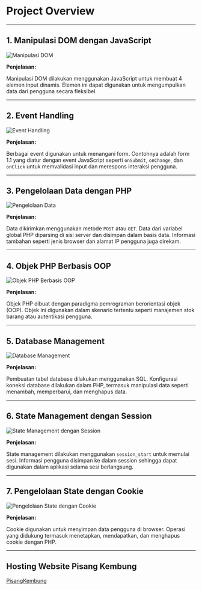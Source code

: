 # Project Overview

---

## 1. Manipulasi DOM dengan JavaScript

![Manipulasi DOM](assets/manipulasidom.png)

**Penjelasan:**

Manipulasi DOM dilakukan menggunakan JavaScript untuk membuat 4 elemen input dinamis. Elemen ini dapat digunakan untuk mengumpulkan data dari pengguna secara fleksibel.

---

## 2. Event Handling

![Event Handling](assets/eventhandling.png)

**Penjelasan:**

Berbagai event digunakan untuk menangani form. Contohnya adalah form 1.1 yang diatur dengan event JavaScript seperti `onSubmit`, `onChange`, dan `onClick` untuk memvalidasi input dan merespons interaksi pengguna.

---

## 3. Pengelolaan Data dengan PHP

![Pengelolaan Data](assets/pengelolaandatadenganphp.png)

**Penjelasan:**

Data dikirimkan menggunakan metode `POST` atau `GET`. Data dari variabel global PHP diparsing di sisi server dan disimpan dalam basis data. Informasi tambahan seperti jenis browser dan alamat IP pengguna juga direkam.

---

## 4. Objek PHP Berbasis OOP

![Objek PHP Berbasis OOP](assets/ObjekPHPberbasisoop.png)

**Penjelasan:**

Objek PHP dibuat dengan paradigma pemrograman berorientasi objek (OOP). Objek ini digunakan dalam skenario tertentu seperti manajemen stok barang atau autentikasi pengguna.

---

## 5. Database Management

![Database Management](assets/Database.png)

**Penjelasan:**

Pembuatan tabel database dilakukan menggunakan SQL. Konfigurasi koneksi database dilakukan dalam PHP, termasuk manipulasi data seperti menambah, memperbarui, dan menghapus data.

---

## 6. State Management dengan Session

![State Management dengan Session](assets/sessionstart.png)

**Penjelasan:**

State management dilakukan menggunakan `session_start` untuk memulai sesi. Informasi pengguna disimpan ke dalam session sehingga dapat digunakan dalam aplikasi selama sesi berlangsung.

---

## 7. Pengelolaan State dengan Cookie

![Pengelolaan State dengan Cookie](assets/pengelolaanstatecookie.png)

**Penjelasan:**

Cookie digunakan untuk menyimpan data pengguna di browser. Operasi yang didukung termasuk menetapkan, mendapatkan, dan menghapus cookie dengan PHP.

---

## Hosting Website Pisang Kembung

<a href="http://tokopisbung.wuaze.com">PisangKembung</a>
